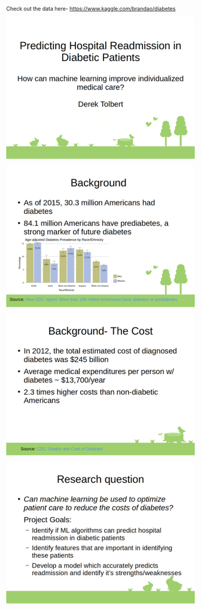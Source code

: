 Check out the data here- https://www.kaggle.com/brandao/diabetes

![img](https://github.com/dstolbert/Predicting-hospital-readmittance-in-diabetic-patients/blob/master/Presentation%20imgs/Supervised%20learning%20presentation%20-%2001.png)

![img](https://github.com/dstolbert/Predicting-hospital-readmittance-in-diabetic-patients/blob/master/Presentation%20imgs/Supervised%20learning%20presentation%20-%2002.png)

![img](https://github.com/dstolbert/Predicting-hospital-readmittance-in-diabetic-patients/blob/master/Presentation%20imgs/Supervised%20learning%20presentation%20-%2003.png)

![img](https://github.com/dstolbert/Predicting-hospital-readmittance-in-diabetic-patients/blob/master/Presentation%20imgs/Supervised%20learning%20presentation%20-%2004.png)
